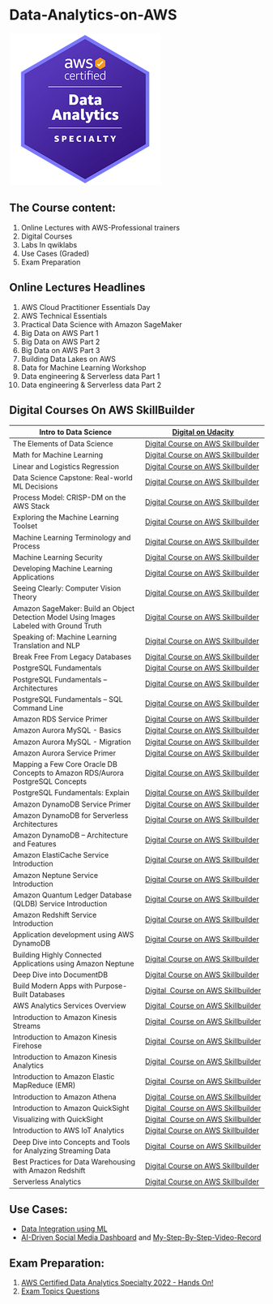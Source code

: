 # Data-Analytics-on-AWS

![image](Image/AWS-Certified-Data-Analytics-Specialty_badge.png)


The Course content:
-------------------
1. Online Lectures with AWS-Professional trainers 
2. Digital Courses 
3. Labs In qwiklabs 
4. Use Cases (Graded)
5. Exam Preparation


Online Lectures Headlines
-------------------------
1. AWS Cloud Practitioner Essentials Day
2. AWS Technical Essentials
3. Practical Data Science with Amazon SageMaker
4. Big Data on AWS Part 1
5. Big Data on AWS Part 2
6. Big Data on AWS Part 3
7. Building Data Lakes on AWS
8. Data for Machine Learning Workshop
9. Data engineering & Serverless data Part 1
10. Data engineering & Serverless data Part 2



Digital Courses On AWS SkillBuilder
-----------------------------------

| Intro to Data Science                                                                    | [Digital on Udacity](https://www.udacity.com/course/intro-to-data-science--ud359)                                                                                                                                                                                                                                   |
| ---------------------------------------------------------------------------------------- |---------------------------------------------------------------------------------------------------------------------------------------------------------------------------------------------------------------------------------------------------------------------------------------------------------------------|
| The Elements of Data Science                                                             | [Digital Course on AWS Skillbuilder](https://www.aws.training/Details/eLearning?id=26598)                                                                                                                                                                                                                           |
| Math for Machine Learning                                                                | [Digital Course on AWS Skillbuilder](https://www.aws.training/Details/eLearning?id=26597)                                                                                                                                                                                                                           |
| Linear and Logistics Regression                                                          | [Digital Course on AWS Skillbuilder](https://www.aws.training/Details/eLearning?id=26599&amp;trk=el_a134p000006gaafAAA&amp;trkCampaign=GLBL-FY21-TRAINCERT-400-ML&amp;sc_channel=el&amp;sc_campaign=GLBL-FY21-TRAINCERT-400-ML-B2IDataScientistSkillsTracker-website-eBook&amp;sc_outcome=Training_and_Certification) |
| Data Science Capstone: Real-world ML Decisions                                           | [Digital Course on AWS Skillbuilder](https://www.aws.training/Details/eLearning?id=27201)                                                                                                                                                                                                                           |
| Process Model: CRISP-DM on the AWS Stack                                                 | [Digital Course on AWS Skillbuilder](https://www.aws.training/Details/eLearning?id=27200&amp;trk=el_a134p000006gaaaAAA&amp;trkCampaign=GLBL-FY21-TRAINCERT-400-ML&amp;sc_channel=el&amp;sc_campaign=GLBL-FY21-TRAINCERT-400-ML-B2IRUG-website-eGuide&amp;sc_outcome=Training_and_Certification)                     |
| Exploring the Machine Learning Toolset                                                   | [Digital Course on AWS Skillbuilder](https://www.aws.training/Details/Curriculum?id=27155&amp;trk=el_a134p000006gaaaAAA&amp;trkCampaign=GLBL-FY21-TRAINCERT-400-ML&amp;sc_channel=el&amp;sc_campaign=GLBL-FY21-TRAINCERT-400-ML-B2IRUG-website-eGuide&amp;sc_outcome=Training_and_Certification)                    |
| Machine Learning Terminology and Process                                                 | [Digital Course on AWS Skillbuilder](https://www.aws.training/Details/eLearning?id=20294&amp;trk=el_a134p000006gaaaAAA&amp;trkCampaign=GLBL-FY21-TRAINCERT-400-ML&amp;sc_channel=el&amp;sc_campaign=GLBL-FY21-TRAINCERT-400-ML-B2IRUG-website-eGuide&amp;sc_outcome=Training_and_Certification)                     |
| Machine Learning Security                                                                | [Digital Course on AWS Skillbuilder](https://www.aws.training/Details/Curriculum?id=27273&amp;trk=el_a134p000006gaaaAAA&amp;trkCampaign=GLBL-FY21-TRAINCERT-400-ML&amp;sc_channel=el&amp;sc_campaign=GLBL-FY21-TRAINCERT-400-ML-B2IRUG-website-eGuide&amp;sc_outcome=Training_and_Certification)                     |
| Developing Machine Learning Applications                                                 | [Digital Course on AWS Skillbuilder](https://www.aws.training/Details/Curriculum?id=27243&amp;trk=el_a134p000006gaaaAAA&amp;trkCampaign=GLBL-FY21-TRAINCERT-400-ML&amp;sc_channel=el&amp;sc_campaign=GLBL-FY21-TRAINCERT-400-ML-B2IRUG-website-eGuide&amp;sc_outcome=Training_and_Certification)                     |
| Seeing Clearly: Computer Vision Theory                                                   | [Digital Course on AWS Skillbuilder](https://www.aws.training/Details/Video?id=37702&amp;trk=el_a134p000006gaaaAAA&amp;trkCampaign=GLBL-FY21-TRAINCERT-400-ML&amp;sc_channel=el&amp;sc_campaign=GLBL-FY21-TRAINCERT-400-ML-B2IRUG-website-eGuide&amp;sc_outcome=Training_and_Certification)                          |
| Amazon SageMaker: Build an Object Detection Model Using Images Labeled with Ground Truth | [Digital Course on AWS Skillbuilder](https://www.aws.training/Details/Curriculum?id=27153&amp;trk=el_a134p000006gaafAAA&amp;trkCampaign=GLBL-FY21-TRAINCERT-400-ML&amp;sc_channel=el&amp;sc_campaign=GLBL-FY21-TRAINCERT-400-ML-B2IDataScientistSkillsTracker-website-eBook&amp;sc_outcome=Training_and_Certification) |
| Speaking of: Machine Learning Translation and NLP                                        | [Digital Course on AWS Skillbuilder](https://www.aws.training/Details/Curriculum?id=27151&amp;trk=el_a134p000006gaafAAA&amp;trkCampaign=GLBL-FY21-TRAINCERT-400-ML&amp;sc_channel=el&amp;sc_campaign=GLBL-FY21-TRAINCERT-400-ML-B2IDataScientistSkillsTracker-website-eBook&amp;sc_outcome=Training_and_Certification) |
| Break Free From Legacy Databases                                                         | [Digital Course on AWS Skillbuilder](https://www.aws.training/Details/Curriculum?id=61146&amp;trkCampaign=GLBL-FY21-TRAINCERT-600-DA&amp;sc_channel=el&amp;sc_campaign=GLBL-FY21-TRAINCERT-600-DA-B2IRUG-Database-website-eGuide&amp;sc_outcome=Training_and_Certification&amp;sc_geo=mult)                            |
| PostgreSQL Fundamentals                                                                  | [Digital Course on AWS Skillbuilder](https://www.aws.training/Details/eLearning?id=32439&amp;trkCampaign=GLBL-FY21-TRAINCERT-600-DA&amp;sc_channel=el&amp;sc_campaign=GLBL-FY21-TRAINCERT-600-DA-B2IRUG-Database-website-eGuide&amp;sc_outcome=Training_and_Certification&amp;sc_geo=mult)                          |
| PostgreSQL Fundamentals – Architectures                                                  | [Digital Course on AWS Skillbuilder](https://www.aws.training/Details/eLearning?id=42102&amp;trkCampaign=GLBL-FY21-TRAINCERT-600-DA&amp;sc_channel=el&amp;sc_campaign=GLBL-FY21-TRAINCERT-600-DA-B2IRUG-Database-website-eGuide&amp;sc_outcome=Training_and_Certification&amp;sc_geo=mult)                          |
| PostgreSQL Fundamentals – SQL Command Line                                               | [Digital Course on AWS Skillbuilder](https://www.aws.training/Details/eLearning?id=43293&amp;trkCampaign=GLBL-FY21-TRAINCERT-600-DA&amp;sc_channel=el&amp;sc_campaign=GLBL-FY21-TRAINCERT-600-DA-B2IRUG-Database-website-eGuide&amp;sc_outcome=Training_and_Certification&amp;sc_geo=mult)                          |
| Amazon RDS Service Primer                                                                | [Digital Course on AWS Skillbuilder](https://www.aws.training/Details/eLearning?id=36999&amp;trkCampaign=GLBL-FY21-TRAINCERT-600-DA&amp;sc_channel=el&amp;sc_campaign=GLBL-FY21-TRAINCERT-600-DA-B2IRUG-Database-website-eGuide&amp;sc_outcome=Training_and_Certification&amp;sc_geo=mult)                          |
| Amazon Aurora MySQL - Basics                                                             | [Digital Course on AWS Skillbuilder](https://www.aws.training/Details/eLearning?id=42509&amp;trkCampaign=GLBL-FY21-TRAINCERT-600-DA&amp;sc_channel=el&amp;sc_campaign=GLBL-FY21-TRAINCERT-600-DA-B2IRUG-Database-website-eGuide&amp;sc_outcome=Training_and_Certification&amp;sc_geo=mult)                          |
| Amazon Aurora MySQL - Migration                                                          | [Digital Course on AWS Skillbuilder](https://www.aws.training/Details/eLearning?id=39639&amp;trkCampaign=GLBL-FY21-TRAINCERT-600-DA&amp;sc_channel=el&amp;sc_campaign=GLBL-FY21-TRAINCERT-600-DA-B2IRUG-Database-website-eGuide&amp;sc_outcome=Training_and_Certification&amp;sc_geo=mult)                          |
| Amazon Aurora Service Primer                                                             | [Digital Course on AWS Skillbuilder](https://www.aws.training/Details/eLearning?id=36849&amp;trkCampaign=GLBL-FY21-TRAINCERT-600-DA&amp;sc_channel=el&amp;sc_campaign=GLBL-FY21-TRAINCERT-600-DA-B2IRUG-Database-website-eGuide&amp;sc_outcome=Training_and_Certification&amp;sc_geo=mult)                          |
| Mapping a Few Core Oracle DB Concepts to Amazon RDS/Aurora PostgreSQL Concepts           | [Digital Course on AWS Skillbuilder](https://www.aws.training/Details/Video?id=26849&amp;trkCampaign=GLBL-FY21-TRAINCERT-600-DA&amp;sc_channel=el&amp;sc_campaign=GLBL-FY21-TRAINCERT-600-DA-B2IRUG-Database-website-eGuide&amp;sc_outcome=Training_and_Certification&amp;sc_geo=mult)                              |
| PostgreSQL Fundamentals: Explain                                                         | [Digital Course on AWS Skillbuilder](https://www.aws.training/Details/eLearning?id=43291&amp;trkCampaign=GLBL-FY21-TRAINCERT-600-DA&amp;sc_channel=el&amp;sc_campaign=GLBL-FY21-TRAINCERT-600-DA-B2IRUG-Database-website-eGuide&amp;sc_outcome=Training_and_Certification&amp;sc_geo=mult)                          |
| Amazon DynamoDB Service Primer                                                           | [Digital Course on AWS Skillbuilder](https://www.aws.training/Details/eLearning?id=36858&amp;trkCampaign=GLBL-FY21-TRAINCERT-600-DA&amp;sc_channel=el&amp;sc_campaign=GLBL-FY21-TRAINCERT-600-DA-B2IRUG-Database-website-eGuide&amp;sc_outcome=Training_and_Certification&amp;sc_geo=mult)                             |
| Amazon DynamoDB for Serverless Architectures                                             | [Digital Course on AWS Skillbuilder](https://www.aws.training/Details/eLearning?id=27196&amp;trkCampaign=GLBL-FY21-TRAINCERT-600-DA&amp;sc_channel=el&amp;sc_campaign=GLBL-FY21-TRAINCERT-600-DA-B2IRUG-Database-website-eGuide&amp;sc_outcome=Training_and_Certification&amp;sc_geo=mult)                          |
| Amazon DynamoDB – Architecture and Features                                              | [Digital Course on AWS Skillbuilder](https://www.aws.training/Details/eLearning?id=50877&amp;trkCampaign=GLBL-FY21-TRAINCERT-600-DA&amp;sc_channel=el&amp;sc_campaign=GLBL-FY21-TRAINCERT-600-DA-B2IRUG-Database-website-eGuide&amp;sc_outcome=Training_and_Certification&amp;sc_geo=mult)                          |
| Amazon ElastiCache Service Introduction                                                  | [Digital Course on AWS Skillbuilder](https://www.aws.training/Details/Video?id=36892&amp;trkCampaign=GLBL-FY21-TRAINCERT-600-DA&amp;sc_channel=el&amp;sc_campaign=GLBL-FY21-TRAINCERT-600-DA-B2IRUG-Database-website-eGuide&amp;sc_outcome=Training_and_Certification&amp;sc_geo=mult)                              |
| Amazon Neptune Service Introduction                                                      | [Digital Course on AWS Skillbuilder](https://www.aws.training/Details/Video?id=36895&amp;trkCampaign=GLBL-FY21-TRAINCERT-600-DA&amp;sc_channel=el&amp;sc_campaign=GLBL-FY21-TRAINCERT-600-DA-B2IRUG-Database-website-eGuide&amp;sc_outcome=Training_and_Certification&amp;sc_geo=mult)                              |
| Amazon Quantum Ledger Database (QLDB) Service Introduction                               | [Digital Course on AWS Skillbuilder](https://www.aws.training/Details/Video?id=40817&amp;trkCampaign=GLBL-FY21-TRAINCERT-600-DA&amp;sc_channel=el&amp;sc_campaign=GLBL-FY21-TRAINCERT-600-DA-B2IRUG-Database-website-eGuide&amp;sc_outcome=Training_and_Certification&amp;sc_geo=mult)                              |
| Amazon Redshift Service Introduction                                                     | [Digital Course on AWS Skillbuilder](https://www.aws.training/Details/Video?id=36954&amp;trkCampaign=GLBL-FY21-TRAINCERT-600-DA&amp;sc_channel=el&amp;sc_campaign=GLBL-FY21-TRAINCERT-600-DA-B2IRUG-Database-website-eGuide&amp;sc_outcome=Training_and_Certification&amp;sc_geo=mult)                              |
| Application development using AWS DynamoDB                                               | [Digital Course on AWS Skillbuilder](https://www.aws.training/Details/Curriculum?id=65583&amp;trkCampaign=GLBL-FY21-TRAINCERT-600-DA&amp;sc_channel=el&amp;sc_campaign=GLBL-FY21-TRAINCERT-600-DA-B2IRUG-Database-website-eGuide&amp;sc_outcome=Training_and_Certification&amp;sc_geo=mult)                         |
| Building Highly Connected Applications using Amazon Neptune                              | [Digital Course on AWS Skillbuilder](https://www.aws.training/Details/Video?id=41763&amp;trkCampaign=GLBL-FY21-TRAINCERT-600-DA&amp;sc_channel=el&amp;sc_campaign=GLBL-FY21-TRAINCERT-600-DA-B2IRUG-Database-website-eGuide&amp;sc_outcome=Training_and_Certification&amp;sc_geo=mult)                              |
| Deep Dive into DocumentDB                                                                | [Digital Course on AWS Skillbuilder](https://www.aws.training/Details/Video?id=41766&amp;trkCampaign=GLBL-FY21-TRAINCERT-600-DA&amp;sc_channel=el&amp;sc_campaign=GLBL-FY21-TRAINCERT-600-DA-B2IRUG-Database-website-eGuide&amp;sc_outcome=Training_and_Certification&amp;sc_geo=mult)                              |
| Build Modern Apps with Purpose-Built Databases                                           | [Digital  Course on AWS Skillbuilder](https://www.aws.training/Details/Curriculum?id=66059&amp;trkCampaign=GLBL-FY21-TRAINCERT-600-DA&amp;sc_channel=el&amp;sc_campaign=GLBL-FY21-TRAINCERT-600-DA-B2IRUG-Database-website-eGuide&amp;sc_outcome=Training_and_Certification&amp;sc_geo=mult)                        |
| AWS Analytics Services Overview                                                          | [Digital  Course on AWS Skillbuilder](https://www.aws.training/Details/Video?id=16202)                                                                                                                                                                                                                                 |
| Introduction to Amazon Kinesis Streams                                                   | [Digital  Course on AWS Skillbuilder](https://www.aws.training/Details/Video?id=15880)                                                                                                                                                                                                                              |
| Introduction to Amazon Kinesis Firehose                                                  | [Digital  Course on AWS Skillbuilder](https://www.aws.training/Details/Video?id=16359)                                                                                                                                                                                                                              |
| Introduction to Amazon Kinesis Analytics                                                 | [Digital  Course on AWS Skillbuilder](https://www.aws.training/Details/Video?id=16415)                                                                                                                                                                                                                              |
| Introduction to Amazon Elastic MapReduce (EMR)                                           | [Digital  Course on AWS Skillbuilder](https://www.aws.training/Details/Video?id=16023)                                                                                                                                                                                                                              |
| Introduction to Amazon Athena                                                            | [Digital  Course on AWS Skillbuilder](https://www.aws.training/Details/Video?id=15885)                                                                                                                                                                                                                              |
| Introduction to Amazon QuickSight                                                        | [Digital  Course on AWS Skillbuilder](https://www.aws.training/Details/Video?id=16370)                                                                                                                                                                                                                              |
| Visualizing with QuickSight                                                              | [Digital  Course on AWS Skillbuilder](https://www.aws.training/Details/Curriculum?id=35944)                                                                                                                                                                                                                         |
| Introduction to AWS IoT Analytics                                                        | [Digital Course on AWS Skillbuilder](https://www.aws.training/Details/Video?id=19879)                                                                                                                                                                                                                               |
| Deep Dive into Concepts and Tools for Analyzing Streaming Data                           | [Digital  Course on AWS Skillbuilder](https://www.aws.training/Details/Video?id=27504)                                                                                                                                                                                                                                 |
| Best Practices for Data Warehousing with Amazon Redshift                                 | [Digital Course on AWS Skillbuilder](https://www.aws.training/Details/Video?id=26851)                                                                                                                                                                                                                               |
| Serverless Analytics                                                                     | [Digital Course on AWS Skillbuilder](https://www.aws.training/Details/Video?id=26848)                                                                                                                                                                                                                               |

Use Cases:
---------
- [Data Integration using ML]()
- [AI-Driven Social Media Dashboard](https://github.com/girgismicheal/AI-Driven-Social-Media-Dashboard/tree/main) and [My-Step-By-Step-Video-Record](https://drive.google.com/drive/folders/1POylvI2S2wWIMmW39OjwuVwUsVDhuXYl?usp=sharing)

Exam Preparation:
----------------
1. [AWS Certified Data Analytics Specialty 2022 - Hands On!](https://www.udemy.com/course/aws-data-analytics/)
2. [Exam Topics Questions](https://www.examtopics.com/exams/amazon/aws-certified-data-analytics-specialty/)


